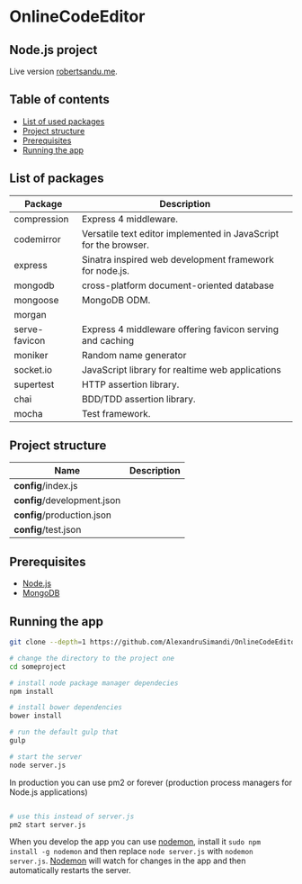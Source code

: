 OnlineCodeEditor
================

Node.js project
---------------

Live version [robertsandu.me](http://robertsandu.me).

Table of contents
-----------------

- [List of used packages](#list-of-packages)
- [Project structure](#project-structure)
- [Prerequisites](#prerequisites)
- [Running the app](#running-the-app)

List of packages
----------------

| Package           | Description                                                                 |
|-------------------|-----------------------------------------------------------------------------|
| compression       | Express 4 middleware.                                                       |
| codemirror        | Versatile text editor implemented in JavaScript for the browser.            |
| express           | Sinatra inspired web development framework for node.js.                     |
| mongodb           | cross-platform document-oriented database                                   |
| mongoose          | MongoDB ODM.                                                                |
| morgan            |                                                                             |
| serve-favicon     | Express 4 middleware offering favicon serving and caching                   |
| moniker           | Random name generator                                                       |
| socket.io         | JavaScript library for realtime web applications                            |
| supertest         | HTTP assertion library.                                                     |
| chai              | BDD/TDD assertion library.                                                  |
| mocha             | Test framework.                                                             |

Project structure
------------------

| Name                      | Description                                                                 |
|-------------------------------|-----------------------------------------------------------------------------|
| **config**/index.js           ||
| **config**/development.json   ||
| **config**/production.json    ||
| **config**/test.json          ||

Prerequisites
-------------

- [Node.js](http://nodejs.org)
- [MongoDB](https://www.mongodb.org/downloads)

Running the app
----------------

```bash
git clone --depth=1 https://github.com/AlexandruSimandi/OnlineCodeEditor.git someproject

# change the directory to the project one
cd someproject

# install node package manager dependecies
npm install

# install bower dependencies
bower install

# run the default gulp that
gulp

# start the server
node server.js
```

In production you can use pm2 or forever (production process managers for Node.js applications)

```bash

# use this instead of server.js
pm2 start server.js

```

When you develop the app you can use [nodemon](https://www.npmjs.com/package/nodemon), install it `sudo npm install -g nodemon`
and then replace `node server.js` with `nodemon server.js`. [Nodemon](https://www.npmjs.com/package/nodemon) will watch for changes
in the app and then automatically restarts the server.